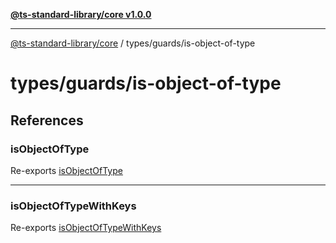 [**@ts-standard-library/core v1.0.0**](../../../README.md)

***

[@ts-standard-library/core](../../../modules.md) / types/guards/is-object-of-type

# types/guards/is-object-of-type

## References

### isObjectOfType

Re-exports [isObjectOfType](functions/isObjectOfType.md)

***

### isObjectOfTypeWithKeys

Re-exports [isObjectOfTypeWithKeys](functions/isObjectOfTypeWithKeys.md)
